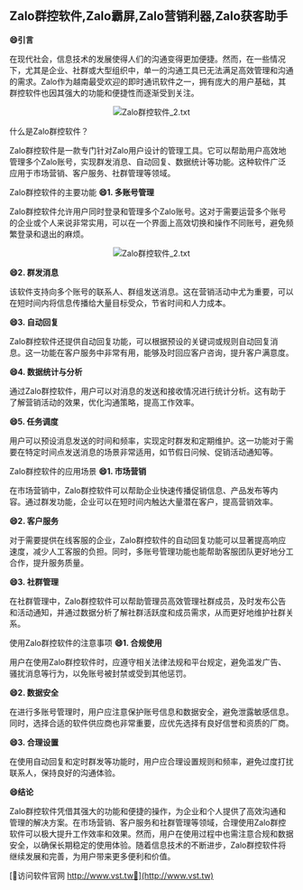 ## **Zalo群控软件,Zalo霸屏,Zalo营销利器,Zalo获客助手**
**😄引言**

在现代社会，信息技术的发展使得人们的沟通变得更加便捷。然而，在一些情况下，尤其是企业、社群或大型组织中，单一的沟通工具已无法满足高效管理和沟通的需求。Zalo作为越南最受欢迎的即时通讯软件之一，拥有庞大的用户基础，其群控软件也因其强大的功能和便捷性而逐渐受到关注。

 <center><img src="https://vst.tw/MP4/tuiguang/png/4.png" alt="Zalo群控软件_2.txt"></center>

什么是Zalo群控软件？

Zalo群控软件是一款专门针对Zalo用户设计的管理工具。它可以帮助用户高效地管理多个Zalo账号，实现群发消息、自动回复、数据统计等功能。这种软件广泛应用于市场营销、客户服务、社群管理等领域。

Zalo群控软件的主要功能
**😄1. 多账号管理**

Zalo群控软件允许用户同时登录和管理多个Zalo账号。这对于需要运营多个账号的企业或个人来说非常实用，可以在一个界面上高效切换和操作不同账号，避免频繁登录和退出的麻烦。

 <center><img src="https://vst.tw/MP4/tuiguang/png/0.png" alt="Zalo群控软件_2.txt"></center>

**😄2. 群发消息**

该软件支持向多个账号的联系人、群组发送消息。这在营销活动中尤为重要，可以在短时间内将信息传播给大量目标受众，节省时间和人力成本。

**😄3. 自动回复**

Zalo群控软件还提供自动回复功能，可以根据预设的关键词或规则自动回复消息。这一功能在客户服务中非常有用，能够及时回应客户咨询，提升客户满意度。

**😄4. 数据统计与分析**

通过Zalo群控软件，用户可以对消息的发送和接收情况进行统计分析。这有助于了解营销活动的效果，优化沟通策略，提高工作效率。

**😄5. 任务调度**

用户可以预设消息发送的时间和频率，实现定时群发和定期维护。这一功能对于需要在特定时间点发送消息的场景非常适用，如节假日问候、促销活动通知等。

Zalo群控软件的应用场景
**😄1. 市场营销**

在市场营销中，Zalo群控软件可以帮助企业快速传播促销信息、产品发布等内容。通过群发功能，企业可以在短时间内触达大量潜在客户，提高营销效率。

**😄2. 客户服务**

对于需要提供在线客服的企业，Zalo群控软件的自动回复功能可以显著提高响应速度，减少人工客服的负担。同时，多账号管理功能也能帮助客服团队更好地分工合作，提升服务质量。

**😄3. 社群管理**

在社群管理中，Zalo群控软件可以帮助管理员高效管理社群成员，及时发布公告和活动通知，并通过数据分析了解社群活跃度和成员需求，从而更好地维护社群关系。

使用Zalo群控软件的注意事项
**😄1. 合规使用**

用户在使用Zalo群控软件时，应遵守相关法律法规和平台规定，避免滥发广告、骚扰消息等行为，以免账号被封禁或受到其他惩罚。

**😄2. 数据安全**

在进行多账号管理时，用户应注意保护账号信息和数据安全，避免泄露敏感信息。同时，选择合适的软件供应商也非常重要，应优先选择有良好信誉和资质的厂商。

**😄3. 合理设置**

在使用自动回复和定时群发等功能时，用户应合理设置规则和频率，避免过度打扰联系人，保持良好的沟通体验。

**😄结论**

Zalo群控软件凭借其强大的功能和便捷的操作，为企业和个人提供了高效沟通和管理的解决方案。在市场营销、客户服务和社群管理等领域，合理使用Zalo群控软件可以极大提升工作效率和效果。然而，用户在使用过程中也需注意合规和数据安全，以确保长期稳定的使用体验。随着信息技术的不断进步，Zalo群控软件将继续发展和完善，为用户带来更多便利和价值。


[👻访问软件官网 http://www.vst.tw👻](http://www.vst.tw)
